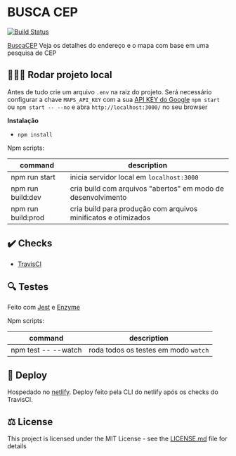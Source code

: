# BUSCA CEP #

[![Build Status](https://travis-ci.org/gfpaiva/zip-address.svg?branch=master)](https://travis-ci.org/gfpaiva/zip-address)

[BuscaCEP](https://gfpaiva-busca-cep.netlify.com/) Veja os detalhes do endereço e o mapa com base em uma pesquisa de CEP

## 🏃🏽‍♂️ Rodar projeto local

Antes de tudo crie um arquivo `.env` na raiz do projeto. Será necessário configurar a chave `MAPS_API_KEY` com a sua [API KEY do Google](https://developers.google.com/maps/documentation/geocoding/get-api-key)
`npm start` ou `npm start -- --no` e abra `http://localhost:3000/` no seu browser

**Instalação**
- `npm install`

Npm scripts:

| command              | description                                                                                                                                  |
| -------------------- | -------------------------------------------------------------------------------------------------------------------------------------------- |
| npm run start        | inicia servidor local em `localhost:3000`                                                                                                    |
| npm run build:dev    | cria build com arquivos "abertos" em modo de desenvolvimento                                                                                 |
| npm run build:prod   | cria build para produção com arquivos minificatos e otimizados                                                                               |

## ✔️ Checks

- [TravisCI](https://travis-ci.org)

## 🔍 Testes

Feito com [Jest](https://jestjs.io/) e [Enzyme](https://airbnb.io/enzyme/)

Npm scripts:

| command              | description                                        |
| -------------------- | -------------------------------------------------- |
| npm test -- --watch  | roda todos os testes em modo `watch`               |

## 🚀 Deploy

Hospedado no [netlify](https://www.netlify.com/).
Deploy feito pela CLI do netlify após os checks do TravisCI.

## ⚖️ License

This project is licensed under the MIT License - see the [LICENSE.md](LICENSE.md) file for details